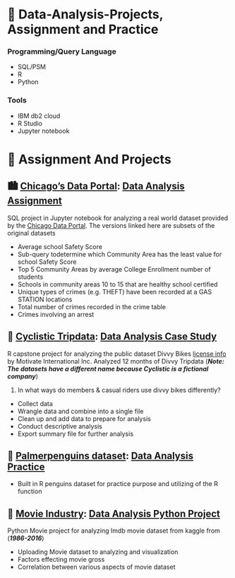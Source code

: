 # :blossom: Data-Analysis-Projects, Assignment and Practice 
### Programming/Query Language
* SQL/PSM
* R 
* Python
### Tools
* IBM db2 cloud
* R Studio
* Jupyter notebook
# 📖 Assignment And Projects
## 🏙️ [Chicago’s Data Portal](https://data.cityofchicago.org/Education/Chicago-Public-Schools-Progress-Report-Cards-2011-/9xs2-f89t?cm_mmc=Email_Newsletter-_-Developer_Ed%2BTech-_-WW_WW-_-SkillsNetwork-Courses-IBMDeveloperSkillsNetwork-DB0201EN-SkillsNetwork-20127838&cm_mmca1=000026UJ&cm_mmca2=10006555&cm_mmca3=M12345678&cvosrc=email.Newsletter.M12345678&cvo_campaign=000026UJ): [Data Analysis Assignment](https://github.com/paslamu/Data-Analysis-Projects/tree/main/CSV%20DATA)

SQL project in Jupyter notebook for analyzing a real world dataset provided by the [Chicago Data Portal](https://data.cityofchicago.org/Education/Chicago-Public-Schools-Progress-Report-Cards-2011-/9xs2-f89t).
The versions linked here are subsets of the original datasets
*  Average school Safety Score
*  Sub-query todetermine which Community Area has the least value for school Safety Score
*  Top 5 Community Areas by average College Enrollment number of students
*  Schools in community areas 10 to 15 that are healthy school certified
*  Unique types of crimes (e.g. THEFT) have been recorded at a GAS STATION locations
*  Total number of crimes recorded in the crime table
*  Crimes involving an arrest

## 🚴 [Cyclistic Tripdata](https://divvy-tripdata.s3.amazonaws.com/index.html): [Data Analysis Case Study](https://github.com/paslamu/Data-Analysis-Projects/blob/main/R_Projects/Cyclistic_Data_Projects.md)
 
 R capstone project for analyzing the public dataset Divvy Bikes [license info]( https://www.divvybikes.com/data-license-agreement) by Motivate
 International Inc. Analyzed 12 months of Divvy Tripdata (***Note: The datasets have a different name because Cyclistic is a fictional company***)
 1. In what ways do members & casual riders use divvy bikes differently?
 -  Collect data
 -  Wrangle data and combine into a single file
 -  Clean up and add data to prepare for analysis
 -  Conduct descriptive analysis
 -  Export summary file for further analysis
 
## 🐧 [Palmerpenguins dataset](https://github.com/paslamu/Data-Analysis-Projects/blob/main/R_Projects/Penguins.csv): [Data Analysis Practice](https://github.com/paslamu/Data-Analysis-Projects/blob/main/R_Projects/Penguin_dataset_analysis.md)

* Built in R penguins dataset for practice purpose and utilizing of the R function

## :movie_camera: [Movie Industry](https://www.kaggle.com/danielgrijalvas/movies): [Data Analysis Python Project](https://github.com/paslamu/Data-Analysis-Projects/blob/main/Python_Projects/Movies_Project.ipynb)

Python Movie project for analyzing Imdb movie dataset from kaggle from (***1986-2016***)
* Uploading Movie dataset to analyzing and visualization
* Factors effecting movie gross
* Correlation between various aspects of movie dataset




 
